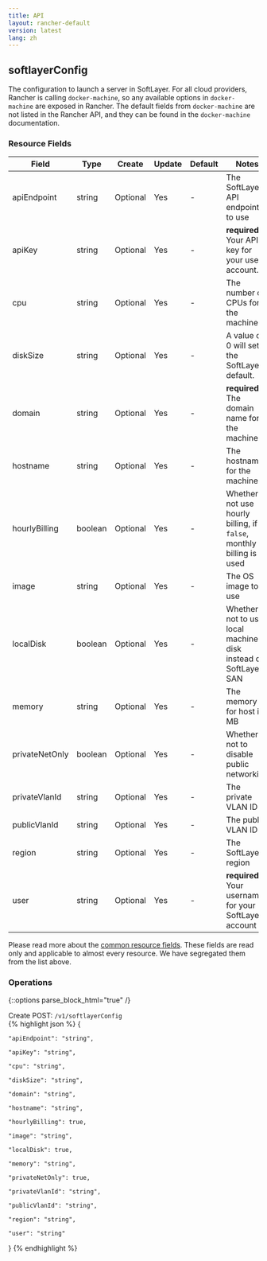 ```yaml
---
title: API
layout: rancher-default
version: latest
lang: zh
---
```


## softlayerConfig

The configuration to launch a server in SoftLayer. For all cloud providers, Rancher is calling `docker-machine`, so any available options in `docker-machine` are exposed in Rancher. The default fields from `docker-machine` are not listed in the Rancher API, and they can be found in the `docker-machine` documentation.

### Resource Fields

Field | Type | Create | Update | Default | Notes
---|---|---|---|---|---
apiEndpoint | string | Optional | Yes | - | The SoftLayer API endpoint to use
apiKey | string | Optional | Yes | - | <strong>required</strong> Your API key for your user account.
cpu | string | Optional | Yes | - | The number of CPUs for the machine
diskSize | string | Optional | Yes | - | A value of 0 will set the SoftLayer default.
domain | string | Optional | Yes | - | <strong>required</strong> The domain name for the machine
hostname | string | Optional | Yes | - | The hostname for the machine
hourlyBilling | boolean | Optional | Yes | - | Whether or not use hourly billing, if `false`, monthly billing is used
image | string | Optional | Yes | - | The OS image to use
localDisk | boolean | Optional | Yes | - | Whether or not to use local machine disk instead of SoftLayer SAN
memory | string | Optional | Yes | - | The memory for host in MB
privateNetOnly | boolean | Optional | Yes | - | Whether or not to disable public networking
privateVlanId | string | Optional | Yes | - | The private VLAN ID
publicVlanId | string | Optional | Yes | - | The public VLAN ID
region | string | Optional | Yes | - | The SoftLayer region
user | string | Optional | Yes | - | <strong>required</strong> Your username for your SoftLayer account


Please read more about the [common resource fields]({{site.baseurl}}/rancher/{{page.version}}/{{page.lang}}/api/common/). 
These fields are read only and applicable to almost every resource. We have segregated them from the list above.


### Operations
{::options parse_block_html="true" /}



<div class="action">
<span class="header">
Create
<span class="headerright">POST:  <code>/v1/softlayerConfig</code></span></span>
<div class="action-contents">
{% highlight json %} 
{

	"apiEndpoint": "string",

	"apiKey": "string",

	"cpu": "string",

	"diskSize": "string",

	"domain": "string",

	"hostname": "string",

	"hourlyBilling": true,

	"image": "string",

	"localDisk": true,

	"memory": "string",

	"privateNetOnly": true,

	"privateVlanId": "string",

	"publicVlanId": "string",

	"region": "string",

	"user": "string"

} 
{% endhighlight %}
</div>
</div>










